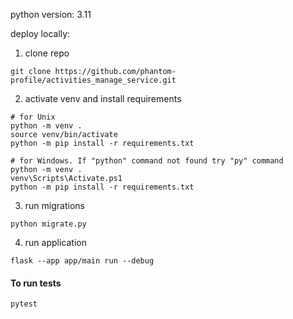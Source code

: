 python version: 3.11

deploy locally:

1) clone repo
```commandline
git clone https://github.com/phantom-profile/activities_manage_service.git
```

2) activate venv and install requirements

```commandline
# for Unix
python -m venv .
source venv/bin/activate
python -m pip install -r requirements.txt
```

```commandline
# for Windows. If "python" command not found try "py" command
python -m venv .
venv\Scripts\Activate.ps1
python -m pip install -r requirements.txt
```

3) run migrations
```commandline
python migrate.py
```

4) run application
```commandline
flask --app app/main run --debug
```

#### To run tests
```commandline
pytest
```